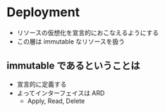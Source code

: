 # Deployment

- リソースの仮想化を宣言的におこなえるようにする
- この層は immutable なリソースを扱う

## immutable であるということは

- 宣言的に定義する
- よってインターフェイスは ARD
  - Apply, Read, Delete
